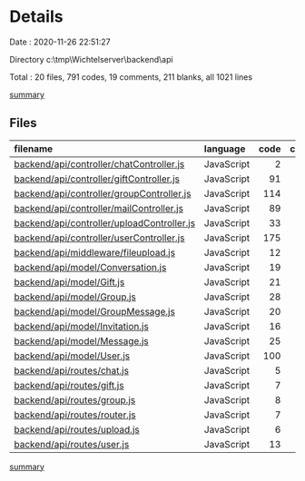 # Details

Date : 2020-11-26 22:51:27

Directory c:\tmp\Wichtelserver\backend\api

Total : 20 files,  791 codes, 19 comments, 211 blanks, all 1021 lines

[summary](results.md)

## Files
| filename | language | code | comment | blank | total |
| :--- | :--- | ---: | ---: | ---: | ---: |
| [backend/api/controller/chatController.js](/backend/api/controller/chatController.js) | JavaScript | 2 | 0 | 3 | 5 |
| [backend/api/controller/giftController.js](/backend/api/controller/giftController.js) | JavaScript | 91 | 13 | 30 | 134 |
| [backend/api/controller/groupController.js](/backend/api/controller/groupController.js) | JavaScript | 114 | 1 | 41 | 156 |
| [backend/api/controller/mailController.js](/backend/api/controller/mailController.js) | JavaScript | 89 | 0 | 20 | 109 |
| [backend/api/controller/uploadController.js](/backend/api/controller/uploadController.js) | JavaScript | 33 | 0 | 12 | 45 |
| [backend/api/controller/userController.js](/backend/api/controller/userController.js) | JavaScript | 175 | 0 | 45 | 220 |
| [backend/api/middleware/fileupload.js](/backend/api/middleware/fileupload.js) | JavaScript | 12 | 0 | 4 | 16 |
| [backend/api/model/Conversation.js](/backend/api/model/Conversation.js) | JavaScript | 19 | 1 | 2 | 22 |
| [backend/api/model/Gift.js](/backend/api/model/Gift.js) | JavaScript | 21 | 0 | 3 | 24 |
| [backend/api/model/Group.js](/backend/api/model/Group.js) | JavaScript | 28 | 0 | 4 | 32 |
| [backend/api/model/GroupMessage.js](/backend/api/model/GroupMessage.js) | JavaScript | 20 | 1 | 3 | 24 |
| [backend/api/model/Invitation.js](/backend/api/model/Invitation.js) | JavaScript | 16 | 0 | 5 | 21 |
| [backend/api/model/Message.js](/backend/api/model/Message.js) | JavaScript | 25 | 1 | 2 | 28 |
| [backend/api/model/User.js](/backend/api/model/User.js) | JavaScript | 100 | 2 | 15 | 117 |
| [backend/api/routes/chat.js](/backend/api/routes/chat.js) | JavaScript | 5 | 0 | 2 | 7 |
| [backend/api/routes/gift.js](/backend/api/routes/gift.js) | JavaScript | 7 | 0 | 2 | 9 |
| [backend/api/routes/group.js](/backend/api/routes/group.js) | JavaScript | 8 | 0 | 3 | 11 |
| [backend/api/routes/router.js](/backend/api/routes/router.js) | JavaScript | 7 | 0 | 4 | 11 |
| [backend/api/routes/upload.js](/backend/api/routes/upload.js) | JavaScript | 6 | 0 | 3 | 9 |
| [backend/api/routes/user.js](/backend/api/routes/user.js) | JavaScript | 13 | 0 | 8 | 21 |

[summary](results.md)